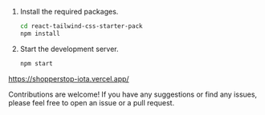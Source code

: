 

1. Install the required packages.
    ```sh
    cd react-tailwind-css-starter-pack
    npm install
    ```

1. Start the development server.
    ```sh
    npm start
    ```
https://shopperstop-iota.vercel.app/

Contributions are welcome! If you have any suggestions or find any issues, please feel free to open an issue or a pull request.
